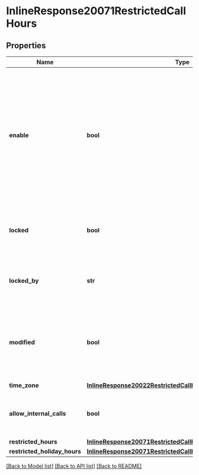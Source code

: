 # InlineResponse20071RestrictedCallHours

## Properties
Name | Type | Description | Notes
------------ | ------------- | ------------- | -------------
**enable** | **bool** | Whether to define when the user cannot make or accept calls and send SMS. In the restricted hours, calls will follow \&quot;When a call is not answered\&quot; settings. Outbound and inbound emergency calls will still be allowed. | [optional] 
**locked** | **bool** | Whether the senior administrator allows users to modify the current settings. | [optional] 
**locked_by** | **str** | Which level of administrator prohibits modifying the current settings. | [optional] 
**modified** | **bool** | Whether the current settings have been modified. If modified, they can be reset (displayed when using the new policy framework). | [optional] 
**time_zone** | [**InlineResponse20022RestrictedCallHoursTimeZone**](InlineResponse20022RestrictedCallHoursTimeZone.md) |  | [optional] 
**allow_internal_calls** | **bool** | Whether to allow internal calls/SMS during restricted hours. | [optional] 
**restricted_hours** | [**InlineResponse20071RestrictedCallHoursRestrictedHours**](InlineResponse20071RestrictedCallHoursRestrictedHours.md) |  | [optional] 
**restricted_holiday_hours** | [**InlineResponse20071RestrictedCallHoursRestrictedHolidayHours**](InlineResponse20071RestrictedCallHoursRestrictedHolidayHours.md) |  | [optional] 

[[Back to Model list]](../README.md#documentation-for-models) [[Back to API list]](../README.md#documentation-for-api-endpoints) [[Back to README]](../README.md)

